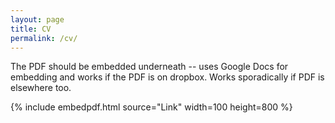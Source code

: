 ```yaml
---
layout: page
title: CV
permalink: /cv/
---
```

 The PDF should be embedded underneath -- uses Google Docs for embedding and works if the PDF is on dropbox. Works sporadically if PDF is elsewhere too.

{% include embedpdf.html source="Link" width=100 height=800 %}
